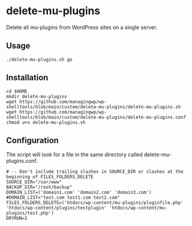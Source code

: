 # delete-mu-plugins
Delete all mu-plugins from WordPress sites on a single server.
## Usage
```
./delete-mu-plugins.sh go
```

## Installation
```
cd $HOME
mkdir delete-mu-plugins
wget https://github.com/managingwp/wp-shelltools/blob/main/custom/delete-mu-plugins/delete-mu-plugins.sh
wget https://github.com/managingwp/wp-shelltools/blob/main/custom/delete-mu-plugins/delete-mu-plugins.conf
chmod u+x delete-mu-plugins.sh
```

## Configuration
The script will look for a file in the same directory called delete-mu-plugins.conf.

```
# -- Don't include trailing slashes in SOURCE_DIR or slashes at the beginning of FILES_FOLDERS_DELETE
SOURCE_DIR="/var/www"
BACKUP_DIR="/root/backup"
DOMAIN_LIST=('domain1.com' 'domain2.com' 'domain3.com')
#DOMAIN_LIST="test.com test1.com test2.com"
FILES_FOLDERS_DELETE=('htdocs/wp-content/mu-plugins/pluginfile.php' 'htdocs/wp-content/plugins/testplugin' 'htdocs/wp-content/mu-plugins/test.php')
DRYRUN=1
```